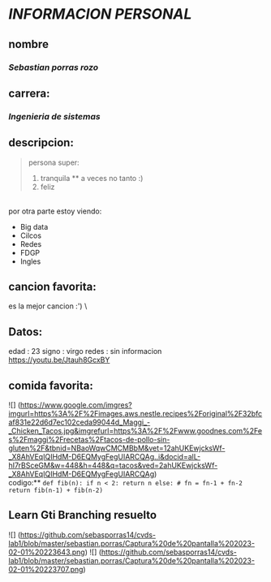 # *INFORMACION PERSONAL*
## **nombre**
### *Sebastian porras rozo*
## **carrera:**
### *Ingenieria de sistemas*
## **descripcion:**
> persona super: 
>1. tranquila
>** a veces no tanto :)
>2. feliz
>
\
por otra parte estoy viendo:
* Big data
* Cilcos
* Redes
* FDGP
* Ingles
## **cancion favorita:** 
es la mejor cancion :')
\
## **Datos:** 
edad : 23
signo : virgo 
redes : sin informacion
\
<https://youtu.be/Jtauh8GcxBY>
## **comida favorita:**
![] (https://www.google.com/imgres?imgurl=https%3A%2F%2Fimages.aws.nestle.recipes%2Foriginal%2F32bfcaf831e22d6d7ec102ceda99044d_Maggi_-_Chicken_Tacos.jpg&imgrefurl=https%3A%2F%2Fwww.goodnes.com%2Fes%2Fmaggi%2Frecetas%2Ftacos-de-pollo-sin-gluten%2F&tbnid=NBaoWqwCMCMBbM&vet=12ahUKEwjcksWf-_X8AhVEqIQIHdM-D6EQMygFegUIARCQAg..i&docid=alL-hI7rBSceGM&w=448&h=448&q=tacos&ved=2ahUKEwjcksWf-_X8AhVEqIQIHdM-D6EQMygFegUIARCQAg)
\
codigo:**
`def fib(n):
    if n < 2:
        return n
    else:
        # fn = fn-1 + fn-2
        return fib(n-1) + fib(n-2)`

## **Learn Gti Branching resuelto**
![] (https://github.com/sebasporras14/cvds-lab1/blob/master/sebastian.porras/Captura%20de%20pantalla%202023-02-01%20223643.png)
![] (https://github.com/sebasporras14/cvds-lab1/blob/master/sebastian.porras/Captura%20de%20pantalla%202023-02-01%20223707.png)




